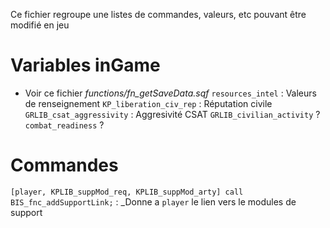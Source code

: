 Ce fichier regroupe une listes de commandes, valeurs, etc pouvant être modifié en jeu

# Variables inGame
- Voir ce fichier _functions/fn_getSaveData.sqf_
`resources_intel` : Valeurs de renseignement
`KP_liberation_civ_rep` : Réputation civile
`GRLIB_csat_aggressivity` : Aggresivité CSAT
`GRLIB_civilian_activity` ?
`combat_readiness` ?

# Commandes
`[player, KPLIB_suppMod_req, KPLIB_suppMod_arty] call BIS_fnc_addSupportLink;` : _Donne a `player` le lien vers le modules de support